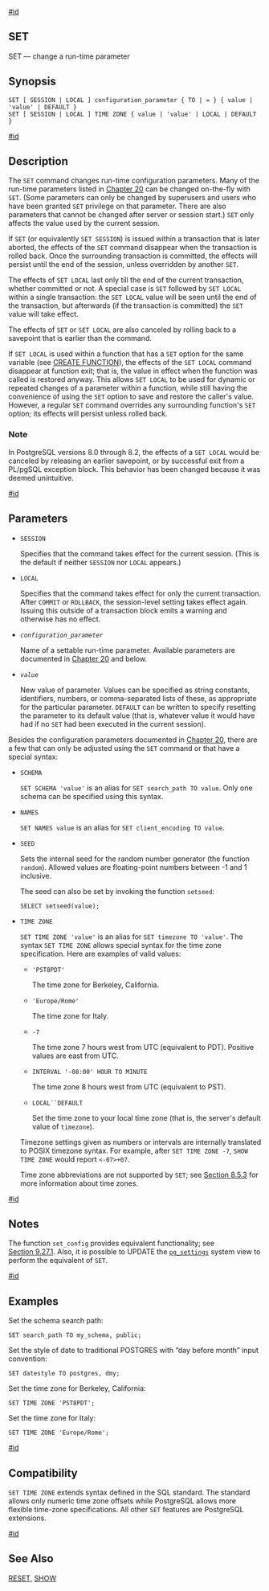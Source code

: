 [#id](#SQL-SET)

## SET

SET — change a run-time parameter

## Synopsis

```
SET [ SESSION | LOCAL ] configuration_parameter { TO | = } { value | 'value' | DEFAULT }
SET [ SESSION | LOCAL ] TIME ZONE { value | 'value' | LOCAL | DEFAULT }
```

[#id](#id-1.9.3.174.5)

## Description

The `SET` command changes run-time configuration parameters. Many of the run-time parameters listed in [Chapter 20](runtime-config) can be changed on-the-fly with `SET`. (Some parameters can only be changed by superusers and users who have been granted `SET` privilege on that parameter. There are also parameters that cannot be changed after server or session start.) `SET` only affects the value used by the current session.

If `SET` (or equivalently `SET SESSION`) is issued within a transaction that is later aborted, the effects of the `SET` command disappear when the transaction is rolled back. Once the surrounding transaction is committed, the effects will persist until the end of the session, unless overridden by another `SET`.

The effects of `SET LOCAL` last only till the end of the current transaction, whether committed or not. A special case is `SET` followed by `SET LOCAL` within a single transaction: the `SET LOCAL` value will be seen until the end of the transaction, but afterwards (if the transaction is committed) the `SET` value will take effect.

The effects of `SET` or `SET LOCAL` are also canceled by rolling back to a savepoint that is earlier than the command.

If `SET LOCAL` is used within a function that has a `SET` option for the same variable (see [CREATE FUNCTION](sql-createfunction)), the effects of the `SET LOCAL` command disappear at function exit; that is, the value in effect when the function was called is restored anyway. This allows `SET LOCAL` to be used for dynamic or repeated changes of a parameter within a function, while still having the convenience of using the `SET` option to save and restore the caller's value. However, a regular `SET` command overrides any surrounding function's `SET` option; its effects will persist unless rolled back.

### Note

In PostgreSQL versions 8.0 through 8.2, the effects of a `SET LOCAL` would be canceled by releasing an earlier savepoint, or by successful exit from a PL/pgSQL exception block. This behavior has been changed because it was deemed unintuitive.

[#id](#id-1.9.3.174.6)

## Parameters

- `SESSION`

  Specifies that the command takes effect for the current session. (This is the default if neither `SESSION` nor `LOCAL` appears.)

- `LOCAL`

  Specifies that the command takes effect for only the current transaction. After `COMMIT` or `ROLLBACK`, the session-level setting takes effect again. Issuing this outside of a transaction block emits a warning and otherwise has no effect.

- _`configuration_parameter`_

  Name of a settable run-time parameter. Available parameters are documented in [Chapter 20](runtime-config) and below.

- _`value`_

  New value of parameter. Values can be specified as string constants, identifiers, numbers, or comma-separated lists of these, as appropriate for the particular parameter. `DEFAULT` can be written to specify resetting the parameter to its default value (that is, whatever value it would have had if no `SET` had been executed in the current session).

Besides the configuration parameters documented in [Chapter 20](runtime-config), there are a few that can only be adjusted using the `SET` command or that have a special syntax:

- `SCHEMA`

  `SET SCHEMA 'value'` is an alias for `SET search_path TO value`. Only one schema can be specified using this syntax.

- `NAMES`

  `SET NAMES value` is an alias for `SET client_encoding TO value`.

- `SEED`

  Sets the internal seed for the random number generator (the function `random`). Allowed values are floating-point numbers between -1 and 1 inclusive.

  The seed can also be set by invoking the function `setseed`:

  ```
  SELECT setseed(value);
  ```

- `TIME ZONE`

  `SET TIME ZONE 'value'` is an alias for `SET timezone TO 'value'`. The syntax `SET TIME ZONE` allows special syntax for the time zone specification. Here are examples of valid values:

  - `'PST8PDT'`

    The time zone for Berkeley, California.

  - `'Europe/Rome'`

    The time zone for Italy.

  - `-7`

    The time zone 7 hours west from UTC (equivalent to PDT). Positive values are east from UTC.

  - `INTERVAL '-08:00' HOUR TO MINUTE`

    The time zone 8 hours west from UTC (equivalent to PST).

  - `LOCAL``DEFAULT`

    Set the time zone to your local time zone (that is, the server's default value of `timezone`).

  Timezone settings given as numbers or intervals are internally translated to POSIX timezone syntax. For example, after `SET TIME ZONE -7`, `SHOW TIME ZONE` would report `<-07>+07`.

  Time zone abbreviations are not supported by `SET`; see [Section 8.5.3](datatype-datetime#DATATYPE-TIMEZONES) for more information about time zones.

[#id](#id-1.9.3.174.7)

## Notes

The function `set_config` provides equivalent functionality; see [Section 9.27.1](functions-admin#FUNCTIONS-ADMIN-SET). Also, it is possible to UPDATE the [`pg_settings`](view-pg-settings) system view to perform the equivalent of `SET`.

[#id](#id-1.9.3.174.8)

## Examples

Set the schema search path:

```
SET search_path TO my_schema, public;
```

Set the style of date to traditional POSTGRES with “day before month” input convention:

```
SET datestyle TO postgres, dmy;
```

Set the time zone for Berkeley, California:

```
SET TIME ZONE 'PST8PDT';
```

Set the time zone for Italy:

```
SET TIME ZONE 'Europe/Rome';
```

[#id](#id-1.9.3.174.9)

## Compatibility

`SET TIME ZONE` extends syntax defined in the SQL standard. The standard allows only numeric time zone offsets while PostgreSQL allows more flexible time-zone specifications. All other `SET` features are PostgreSQL extensions.

[#id](#id-1.9.3.174.10)

## See Also

[RESET](sql-reset), [SHOW](sql-show)
